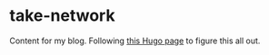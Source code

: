 # take-network
Content for my blog. Following [this Hugo page](https://gohugo.io/hosting-and-deployment/hosting-on-github/) to figure this all out.

